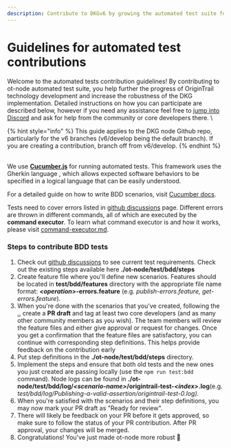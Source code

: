 ```yaml
---
description: Contribute to DKGv6 by growing the automated test suite for the ot-node!
---
```


# Guidelines for automated test contributions

Welcome to the automated tests contribution guidelines! By contributing to ot-node automated test suite, you help further the progress of OriginTrail technology development and increase the robustness of the DKG implementation. Detailed instructions on how you can participate are described below, however if you need any assistance feel free to [jump into Discord](https://discord.com/invite/FCgYk2S) and ask for help from the community or core developers there. \


{% hint style="info" %}
This guide applies to the DKG node Github repo, particularly for the v6 branches (v6/develop being the default branch). If you are creating a contribution, branch off from v6/develop.
{% endhint %}

\
We use [**Cucumber.js**](https://cucumber.io/) for running automated tests. This framework uses the Gherkin language , which allows expected software behaviors to be specified in a logical language that can be easily understood.

For a detailed guide on how to write BDD scenarios, visit [Cucumber docs](https://cucumber.io/docs/gherkin/reference/).

Tests need to cover errors listed in [github discussions](https://github.com/OriginTrail/ot-node/discussions/2095) page. Different errors are thrown in different commands, all of which are executed by the **command executor**. To learn what command executor is and how it works, please visit [command-executor.md](../../decentralized-knowledge-graph-layer-2/implementation/command-executor.md "mention").

### Steps to contribute BDD tests&#x20;

1. Check out [github discussions](https://github.com/OriginTrail/ot-node/discussions/2095) to see current test requirements. Check out the existing steps available here **./ot-node/test/bdd/steps**
2. Create feature file where you'll define new scenarios. Features should be located in **test/bdd/features** directory with the appropriate file name format: _**\<operation>**_**-errors.feature** (e.g. _publish-errors.feature, get-errors.feature_).&#x20;
3. When you're done with the scenarios that you've created, following the [.](./ "mention"), create a **PR draft** and tag at least two core developers (and as many other community members as you wish). The team members will review the feature files and either give approval or request for changes. Once you get a confirmation that the feature files are satisfactory, you can continue with corresponding step definitions. This helps provide feedback on the contribution early
4. Put step definitions in the **./ot-node/test/bdd/steps** directory.
5. Implement the steps and ensure that both old tests and the new ones you just created are passing locally (use the `npm run test:bdd` command). Node logs can be found in **./ot-node/test/bdd/log/**_**\<scenario-name>**_**/origintrail-test-**_**\<index>**_**.log**(e.g. _test/bdd/log/Publishing-a-valid-assertion/origintrail-test-0.log)._
6. When you're satisfied with the scenarios and their step definitions, you may now mark your PR draft as "Ready for review".
7. There will likely be feedback on your PR before it gets approved, so make sure to follow the status of your PR contribution. After PR approval, your changes will be merged.&#x20;
8. Congratulations! You've just made ot-node more robust :tada:

